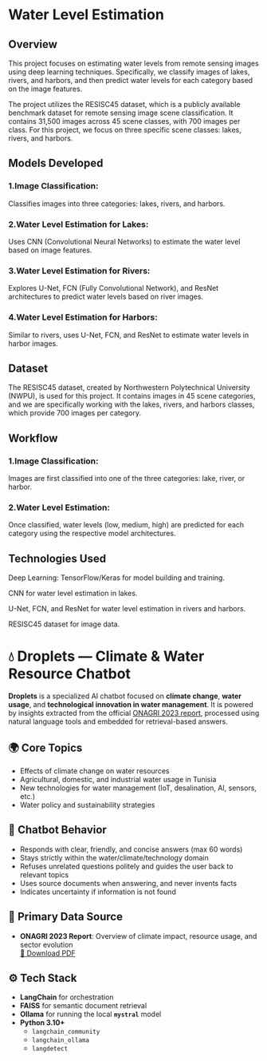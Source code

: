 # Water Level Estimation 

## Overview

This project focuses on estimating water levels from remote sensing images using deep learning techniques. Specifically, we classify images of lakes, rivers, and harbors, and then predict water levels for each category based on the image features.

The project utilizes the RESISC45 dataset, which is a publicly available benchmark dataset for remote sensing image scene classification. It contains 31,500 images across 45 scene classes, with 700 images per class. For this project, we focus on three specific scene classes: lakes, rivers, and harbors.


## Models Developed

### 1.Image Classification:

Classifies images into three categories: lakes, rivers, and harbors.

### 2.Water Level Estimation for Lakes:

Uses CNN (Convolutional Neural Networks) to estimate the water level based on image features.

### 3.Water Level Estimation for Rivers:

Explores U-Net, FCN (Fully Convolutional Network), and ResNet architectures to predict water levels based on river images.

### 4.Water Level Estimation for Harbors:

Similar to rivers, uses U-Net, FCN, and ResNet to estimate water levels in harbor images.


## Dataset

The RESISC45 dataset, created by Northwestern Polytechnical University (NWPU), is used for this project. It contains images in 45 scene categories, and we are specifically working with the lakes, rivers, and harbors classes, which provide 700 images per category.


## Workflow

### 1.Image Classification: 
Images are first classified into one of the three categories: lake, river, or harbor.

### 2.Water Level Estimation: 
Once classified, water levels (low, medium, high) are predicted for each category using the respective model architectures.


## Technologies Used

Deep Learning: TensorFlow/Keras for model building and training.

CNN for water level estimation in lakes.

U-Net, FCN, and ResNet for water level estimation in rivers and harbors.

RESISC45 dataset for image data.


# 💧 Droplets — Climate & Water Resource Chatbot

**Droplets** is a specialized AI chatbot focused on **climate change**, **water usage**, and **technological innovation in water management**. It is powered by insights extracted from the official [ONAGRI 2023 report](http://www.onagri.nat.tn/uploads/secteur-eau/eau-2023.pdf), processed using natural language tools and embedded for retrieval-based answers.

## 🌍 Core Topics

- Effects of climate change on water resources
- Agricultural, domestic, and industrial water usage in Tunisia
- New technologies for water management (IoT, desalination, AI, sensors, etc.)
- Water policy and sustainability strategies

## 🧠 Chatbot Behavior

- Responds with clear, friendly, and concise answers (max 60 words)
- Stays strictly within the water/climate/technology domain
- Refuses unrelated questions politely and guides the user back to relevant topics
- Uses source documents when answering, and never invents facts
- Indicates uncertainty if information is not found

## 📘 Primary Data Source

- **ONAGRI 2023 Report**: Overview of climate impact, resource usage, and sector evolution  
  [📄 Download PDF](http://www.onagri.nat.tn/uploads/secteur-eau/eau-2023.pdf)

## ⚙️ Tech Stack

- **LangChain** for orchestration
- **FAISS** for semantic document retrieval
- **Ollama** for running the local **`mystral`** model
- **Python 3.10+**
  - `langchain_community`
  - `langchain_ollama`
  - `langdetect`






















